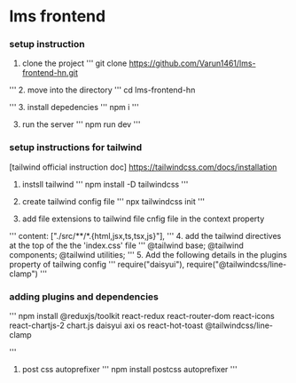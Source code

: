 # lms frontend

### setup instruction

1. clone the project
'''
git clone https://github.com/Varun1461/lms-frontend-hn.git

'''
2. move into the directory
'''
cd lms-frontend-hn

'''
3. install depedencies
'''
npm i
'''

3. run the server
'''
npm run dev
'''



### setup instructions for tailwind

[tailwind official instruction doc] https://tailwindcss.com/docs/installation

1. instsll tailwind
'''
npm install -D tailwindcss
'''

2. create tailwind config file
'''
npx tailwindcss init
'''

3. add file extensions to tailwind file cnfig file in the context property

'''
  content: ["./src/**/*.{html,jsx,ts,tsx,js}"],
'''
4. add the tailwind directives at the top of the  the 'index.css' file
'''
@tailwind base;
@tailwind components;
@tailwind utilities;
'''
5. Add the following details in the plugins property of tailwing config
'''
require("daisyui"), require("@tailwindcss/line-clamp")
'''


### adding plugins and dependencies

'''
npm install @reduxjs/toolkit react-redux react-router-dom react-icons react-chartjs-2 chart.js daisyui axi os react-hot-toast @tailwindcss/line-clamp

'''
1. post css autoprefixer
'''
npm install postcss autoprefixer
'''

